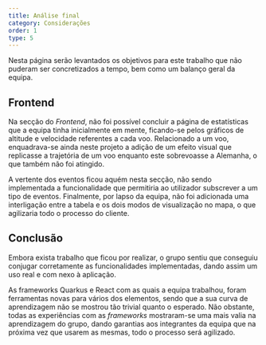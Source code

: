 ```yaml
---
title: Análise final
category: Considerações
order: 1
type: 5
---
```


Nesta página serão levantados os objetivos para este trabalho que não puderam ser concretizados a tempo, bem como um balanço geral da equipa.

## Frontend

Na secção do *Frontend*, não foi possível concluir a página de estatísticas que a equipa tinha inicialmente em mente, ficando-se pelos gráficos de altitude e velocidade referentes a cada voo. Relacionado a um voo, enquadrava-se ainda neste projeto a adição de um efeito visual que replicasse a trajetória de um voo enquanto este sobrevoasse a Alemanha, o que também não foi atingido.

A vertente dos eventos ficou aquém nesta secção, não sendo implementada a funcionalidade que permitiria ao utilizador subscrever a um tipo de eventos. Finalmente, por lapso da equipa, não foi adicionada uma interligação entre a tabela e os dois modos de visualização no mapa, o que agilizaria todo o processo do cliente.

## Conclusão

Embora exista trabalho que ficou por realizar, o grupo sentiu que conseguiu conjugar corretamente as funcionalidades implementadas, dando assim um uso real e com nexo à aplicação. 

As frameworks Quarkus e React com as quais a equipa trabalhou, foram ferramentas novas para vários dos elementos, sendo que a sua curva de aprendizagem não se mostrou tão trivial quanto o esperado. Não obstante, todas as experiências com as *frameworks* mostraram-se uma mais valia na aprendizagem do grupo, dando garantias aos integrantes da equipa que na próxima vez que usarem as mesmas, todo o processo será agilizado.
